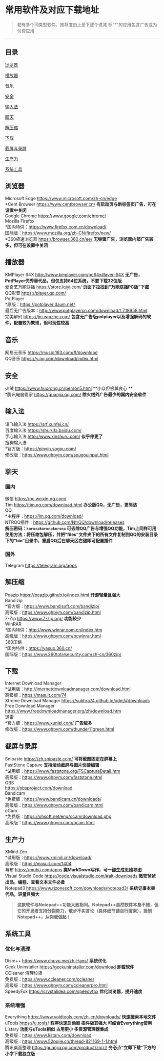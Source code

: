 # 常用软件及对应下载地址

> 若有多个同类型软件，推荐度由上至下逐个递减
> 标"\*"的应用包含广告或为付费应用

---

## 目录

[浏览器](#浏览器)

[播放器](#播放器)

[音乐](#音乐)

[安全](#安全)

[输入法](#输入法)

[聊天](#聊天)

[解压缩](#解压缩)

[下载](#下载)

[截屏与录屏](#截屏与录屏)

[生产力](#生产力)

[系统工具](#系统工具)

## 浏览器

Microsoft Edge https://www.microsoft.com/zh-cn/edge  
\*Cent Browser https://www.centbrowser.cn/ **有启动页与新标签页广告，可在设置中关闭**  
Google Chrome https://www.google.com/chrome/  
Mozilla Firefox  
\*国内特供：https://www.firefox.com.cn/download/  
国际版：https://www.mozilla.org/zh-CN/firefox/new/   
\*360极速浏览器 https://browser.360.cn/ee/ **无弹窗广告，浏览器内部广告较多，但可在设置中关闭**

## 播放器

KMPlayer 64X http://www.kmplayer.com/pc64x#layer-64X **无广告，PotPlayer优秀替代品，但仅支持64位系统，不要下载32位版**  
爱奇艺万能联播 https://store.iqiyi.com/ **页面下拉找到“万能联播PC版”下载**  
QQ影音 https://player.qq.com/  
PotPlayer  
\*原版：https://potplayer.daum.net/  
最后无广告版本：http://www.potplayercn.com/download/1.7.18958.html  
完美解码 https://jm.wmzhe.com/ **包含无广告版potplayer以及增强解码的软件，配置较为繁琐，但可玩性较高**

## 音乐

网易云音乐 https://music.163.com/#/download  
QQ音乐 https://y.qq.com/download/index.html

## 安全

火绒 https://www.huorong.cn/person5.html **小众但极其良心 **  
\*腾讯电脑管家 https://guanjia.qq.com/ **除火绒外广告最少的国内安全软件**  

## 输入法

讯飞输入法 https://srf.xunfei.cn/  
百度输入法 https://shurufa.baidu.com/  
手心输入法 http://www.xinshuru.com/ **似乎停更了**  
搜狗输入法  
\*官方版：https://pinyin.sogou.com/  
修改版：https://www.ghpym.com/sougouinput.html  

## 聊天

### 国内

微信 https://pc.weixin.qq.com/  
Tim https://tim.qq.com/download.html **办公版QQ，无广告，更简洁**  
QQ  
\*主程序：https://im.qq.com/download/  
NTRQQ插件：https://github.com/NtrQQ/download/releases  
**解压密码：`koronakoronakorona` 可去除QQ广告与增强QQ功能，Tim上同样可用**  
**使用方法：将压缩包解压，并把"files"文件夹下的所有文件复制到QQ的安装目录下的"bin"目录中，重启QQ后在聊天区右键即可配置插件**

### 国外

Telegram https://telegram.org/apps

## 解压缩

Peazip https://peazip.github.io/index.html **开源轻量且强大**  
Bandizip  
\*官方版：https://www.bandisoft.com/bandizip/  
高级版：https://www.ghpym.com/bandizip.html  
7-Zip https://www.7-zip.org/ **功能较少**  
WinRAR  
\*国内特供：http://www.winrar.com.cn/index.htm  
高级版：https://www.ghpym.com/pcwinrar.html  
360压缩  
\*国内特供：https://yasuo.360.cn/  
国际版：https://www.360totalsecurity.com/zh-cn/360zip/  

## 下载

Internet Download Manager  
\*试用版：http://internetdownloadmanager.com/download.html  
高级版：https://masuit.com/74  
Xtreme Download Manager https://subhra74.github.io/xdm/#downloads  
Free Download Manager https://www.freedownloadmanager.org/zh/download.htm  
迅雷  
\*官方版：https://www.xunlei.com/ **广告贼多**  
修改版：https://www.ghpym.com/thunder11green.html  

## 截屏与录屏

Snipaste https://zh.snipaste.com/ **可将截图固定在屏幕上**  
FastStone Capture **支持滚动截屏与图片快捷编辑**  
\*试用版：https://www.faststone.org/FSCaptureDetail.htm  
高级版：https://www.ghpym.com/faststone.html  
OBS  
https://obsproject.com/download  
Bandicam  
\*免费版：https://www.bandicam.cn/downloads/  
高级版：https://www.ghpym.com/bandicam.html  
oCam  
\*免费版：https://ohsoft.net/eng/ocam/download.php  
高级版：https://www.ghpym.com/ocam.html  

## 生产力

XMind Zen  
\*试用版：https://www.xmind.cn/download/  
高级版：https://masuit.com/1404  
幕布 https://mubu.com/apps **类MarkDown写作，可一键生成思维导图**  
Visual Studio Code https://code.visualstudio.com/#alt-downloads **微软爸爸出品，编程、查看文本文件必备**  
Notepad3 https://www.rizonesoft.com/downloads/notepad3/ **系统记事本替代品，轻量且强大**  

> **这款软件与Notepad++功能大致相同。Notepad++虽然软件本身不错，但它的开发者支持分裂势力，散步不实言论（具体细节请自行搜索），抵制Notepad++，从你我做起！**

## 系统工具

### 优化与清理

Dism++ https://www.chuyu.me/zh-Hans/ **系统优化**  
Geek Uninstaller https://geekuninstaller.com/download **卸载软件**  
CCleaner 清理垃圾  
免费版：https://www.ccleaner.com/ccleaner  
高级版：https://www.ghpym.com/ccleanerpro.html  
SpeedyFox https://crystalidea.com/speedyfox **优化浏览器，提升速度**  

### 系统增强

Everything  https://www.voidtools.com/zh-cn/downloads/ **快速搜索本地文件**  
uTools https://u.tools/ **程序快速启动器 插件极其强大 可结合Everything使用**  
Listary **功能与uTools相似 占用更小 多资源管理器集成**  
免费版：https://www.listary.com/download  
高级版：https://www.52pojie.cn/thread-821169-1-1.html  
腾讯桌面整理 https://guanjia.qq.com/product/zmzl/ **务必点“立即下载”下方的小字下载独立版**
